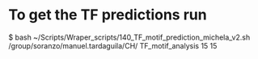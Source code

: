 # To get the TF predictions run

$ bash ~/Scripts/Wraper_scripts/140_TF_motif_prediction_michela_v2.sh /group/soranzo/manuel.tardaguila/CH/ TF_motif_analysis 15 15

